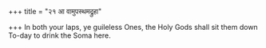 +++
title = "२१ आ वामुपस्थमद्रुहा"

+++
In both your laps, ye guileless Ones, the Holy Gods shall sit them down  
     To-day to drink the Soma here.